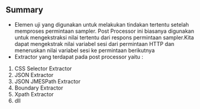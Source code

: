 ##  Summary ##
- Elemen uji yang digunakan untuk melakukan tindakan tertentu setelah memproses permintaan sampler. Post Processor ini biasanya digunakan untuk mengekstraksi nilai tertentu dari respons permintaan sampler.Kita dapat mengekstrak nilai variabel sesi dari permintaan HTTP dan meneruskan nilai variabel sesi ke permintaan berikutnya
- Extractor yang terdapat pada post processor yaitu :
1. CSS Selector Extractor 
2. JSON Extractor
3. JSON JMESPath Extractor 
4. Boundary Extractor
5. Xpath Extractor
6. dll